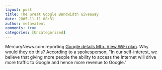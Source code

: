 ```yaml
---
layout: post
title: The Great Google Bandwidth Giveaway
date: 2005-11-11 08:31
author: metavalent
comments: true
categories: [Uncategorized]
---
```

MercuryNews.com reporting <a href="http://www.mercurynews.com/mld/mercurynews/business/13140472.htm">Google details Mtn. View WiFi plan</a>.  Why would they do this?  According to a spokesperson, "In our self-interest, we believe that giving more people the ability to access the Internet will drive more traffic to Google and hence more revenue to Google."
